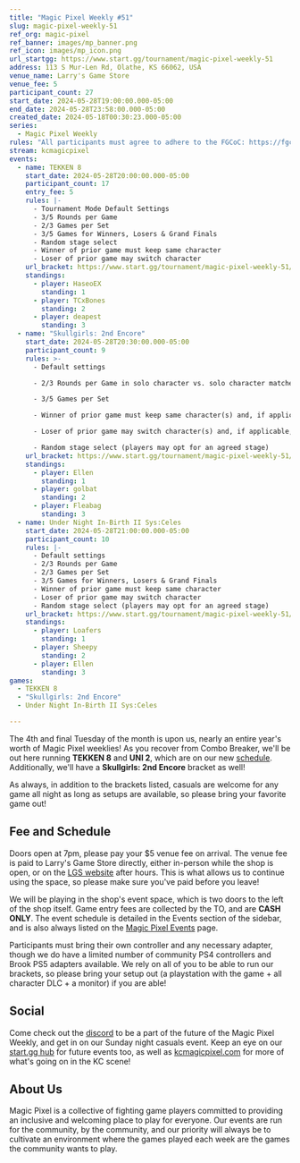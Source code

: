```yaml
---
title: "Magic Pixel Weekly #51"
slug: magic-pixel-weekly-51
ref_org: magic-pixel
ref_banner: images/mp_banner.png
ref_icon: images/mp_icon.png
url_startgg: https://www.start.gg/tournament/magic-pixel-weekly-51
address: 113 S Mur-Len Rd, Olathe, KS 66062, USA
venue_name: Larry's Game Store
venue_fee: 5
participant_count: 27
start_date: 2024-05-28T19:00:00.000-05:00
end_date: 2024-05-28T23:58:00.000-05:00
created_date: 2024-05-18T00:30:23.000-05:00
series:
  - Magic Pixel Weekly
rules: "All participants must agree to adhere to the FGCoC: https://fgcoc.com/"
stream: kcmagicpixel
events:
  - name: TEKKEN 8
    start_date: 2024-05-28T20:00:00.000-05:00
    participant_count: 17
    entry_fee: 5
    rules: |-
      - Tournament Mode Default Settings
      - 3/5 Rounds per Game
      - 2/3 Games per Set
      - 3/5 Games for Winners, Losers & Grand Finals
      - Random stage select
      - Winner of prior game must keep same character
      - Loser of prior game may switch character
    url_bracket: https://www.start.gg/tournament/magic-pixel-weekly-51/events/tekken-8/brackets/1666227/2482713
    standings:
      - player: HaseoEX
        standing: 1
      - player: TCxBones
        standing: 2
      - player: deapest
        standing: 3
  - name: "Skullgirls: 2nd Encore"
    start_date: 2024-05-28T20:30:00.000-05:00
    participant_count: 9
    rules: >-
      - Default settings

      - 2/3 Rounds per Game in solo character vs. solo character matches

      - 3/5 Games per Set

      - Winner of prior game must keep same character(s) and, if applicable, assists

      - Loser of prior game may switch character(s) and, if applicable, assists

      - Random stage select (players may opt for an agreed stage)
    url_bracket: https://www.start.gg/tournament/magic-pixel-weekly-51/events/skullgirls-2nd-encore/brackets/1666224/2482710
    standings:
      - player: Ellen
        standing: 1
      - player: golbat
        standing: 2
      - player: Fleabag
        standing: 3
  - name: Under Night In-Birth II Sys:Celes
    start_date: 2024-05-28T21:00:00.000-05:00
    participant_count: 10
    rules: |-
      - Default settings
      - 2/3 Rounds per Game
      - 2/3 Games per Set
      - 3/5 Games for Winners, Losers & Grand Finals
      - Winner of prior game must keep same character
      - Loser of prior game may switch character
      - Random stage select (players may opt for an agreed stage)
    url_bracket: https://www.start.gg/tournament/magic-pixel-weekly-51/events/under-night-in-birth-ii-sys-celes/brackets/1666228/2482714
    standings:
      - player: Loafers
        standing: 1
      - player: Sheepy
        standing: 2
      - player: Ellen
        standing: 3
games:
  - TEKKEN 8
  - "Skullgirls: 2nd Encore"
  - Under Night In-Birth II Sys:Celes

---
```


The 4th and final Tuesday of the month is upon us, nearly an entire year's worth of Magic Pixel weeklies! As you recover from Combo Breaker, we'll be out here running **TEKKEN 8** and **UNI 2**, which are on our new [schedule](https://kcmagicpixel.com/events/). Additionally, we'll have a **Skullgirls: 2nd Encore** bracket as well!

As always, in addition to the brackets listed, casuals are welcome for any game all night as long as setups are available, so please bring your favorite game out! 

## Fee and Schedule

Doors open at 7pm, please pay your $5 venue fee on arrival. The venue fee is paid to Larry's Game Store directly, either in-person while the shop is open, or on the [LGS website](https://www.larrysgamestore.com/products/kc-magic-pixel-5) after hours. This is what allows us to continue using the space, so please make sure you've paid before you leave!

We will be playing in the shop's event space, which is two doors to the left of the shop itself. Game entry fees are collected by the TO, and are **CASH ONLY**. The event schedule is detailed in the Events section of the sidebar, and is also always listed on the [Magic Pixel Events](https://kcmagicpixel.com/events/) page.

Participants must bring their own controller and any necessary adapter, though we do have a limited number of community PS4 controllers and Brook PS5 adapters available. We rely on all of you to be able to run our brackets, so please bring your setup out (a playstation with the game + all character DLC + a monitor) if you are able!  

## Social

Come check out the [discord](https://discord.gg/jkmn6CVrrQ) to be a part of the future of the Magic Pixel Weekly, and get in on our Sunday night casuals event. Keep an eye on our [start.gg hub](https://www.start.gg/hub/magic-pixel) for future events too, as well as [kcmagicpixel.com](https://kcmagicpixel.com) for more of what's going on in the KC scene!

## About Us

Magic Pixel is a collective of fighting game players committed to providing an inclusive and welcoming place to play for everyone. Our events are run for the community, by the community, and our priority will always be to cultivate an environment where the games played each week are the games the community wants to play.
  